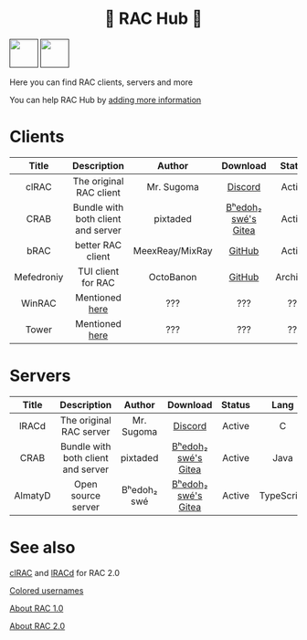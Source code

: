 <h1 align="center">🦀 RAC Hub 🦀</h1>

[<img src="https://github.com/user-attachments/assets/f2be5caa-6246-4a6a-9bee-2b53086f9afb" height="50">]() [<img src="https://github.com/user-attachments/assets/4d35191d-1dbc-4391-a761-6ae7f76ba7af" height="50">]() 

Here you can find RAC clients, servers and more 

You can help RAC Hub by [adding more information](https://github.com/Forbirdden/rachub/pulls)

# Clients

| Title        | Description | Author        | Download     | Status     | Lang     
|    :----:    |    :----:   |    :----:     |  :----:  |  :----:    |  :----:    |
| clRAC | The original RAC client | Mr. Sugoma | [Discord](https://cdn.discordapp.com/attachments/1335223390050717778/1337827369012039860/clRAC-1.99.0.tar.gz?ex=67f74d94&is=67f5fc14&hm=5de7fb84b7b070791366c3045d77d6b6d14091f4c9121603420277ec4df1c93e&) | Active | C |
| CRAB | Bundle with both client and server | pixtaded | [Bʰedoh₂ swé's Gitea](https://gitea.bedohswe.eu.org/pixtaded/crab/releases) | Active | Java |
| bRAC | better RAC client | MeexReay/MixRay | [GitHub](https://github.com/MeexReay/bRAC/releases) | Active | Rust | 
| Mefedroniy | TUI client for RAC | OctoBanon | [GitHub](https://github.com/OctoBanon-Main/mefedroniy-client/releases) | Archived | Rust |
| WinRAC | Mentioned [here](https://github.com/OctoBanon-Main/mefedroniy-client/blob/main/docs/colored_usernames.md) | ??? | ??? | ??? | ??? |
| Tower | Mentioned [here](https://github.com/OctoBanon-Main/mefedroniy-client/blob/main/docs/colored_usernames.md) | ??? | ??? | ??? | ??? |

# Servers

| Title        | Description | Author        | Download     | Status     | Lang     |
|    :----:    |    :----:   |    :----:     |  :----:  |  :----:    |  :----:    |
| lRACd | The original RAC server | Mr. Sugoma | [Discord](https://cdn.discordapp.com/attachments/1335223390050717778/1337827368479227946/lRACd-1.99.0.tar.gz?ex=67f74d94&is=67f5fc14&hm=98b26a72a41b06e8823b00adb74af01de2d2f3c1415e5acb865b26bbd55ee0ca&) | Active | C |
| CRAB | Bundle with both client and server | pixtaded | [Bʰedoh₂ swé's Gitea](https://gitea.bedohswe.eu.org/pixtaded/crab/releases) | Active | Java |
| AlmatyD | Open source server | Bʰedoh₂ swé | [Bʰedoh₂ swé's Gitea](https://gitea.bedohswe.eu.org/bedohswe/almatyd) | Active | TypeScript |

# See also
[clRAC](https://cdn.discordapp.com/attachments/1301183706681315388/1340609852145139864/clRAC-2.0.tar.gz?ex=67f789b8&is=67f63838&hm=a01e1ec484a41fcad202e7d0e4f0e8519dae43c5bea49a9cd1dc807b15faedbf&) and [lRACd](https://cdn.discordapp.com/attachments/1301183706681315388/1340609851751141396/lRACd-2.0.6.tar.gz?ex=67f789b7&is=67f63837&hm=53bcfde53599d28e90a7a81d94a8527a34aa4f74a0eb4c610762e35257c791c9&) for RAC 2.0

[Colored usernames](https://github.com/OctoBanon-Main/mefedroniy-client/blob/main/docs/colored_usernames.md)

[About RAC 1.0](https://bedohswe.eu.org/text/rac/protocol.md.html)

[About RAC 2.0](https://gitea.bedohswe.eu.org/pixtaded/crab#rac-protocol)
